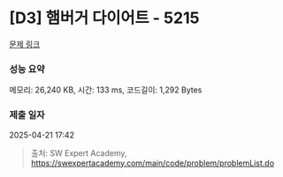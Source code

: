 # [D3] 햄버거 다이어트 - 5215 

[문제 링크](https://swexpertacademy.com/main/code/problem/problemDetail.do?contestProbId=AWT-lPB6dHUDFAVT) 

### 성능 요약

메모리: 26,240 KB, 시간: 133 ms, 코드길이: 1,292 Bytes

### 제출 일자

2025-04-21 17:42



> 출처: SW Expert Academy, https://swexpertacademy.com/main/code/problem/problemList.do